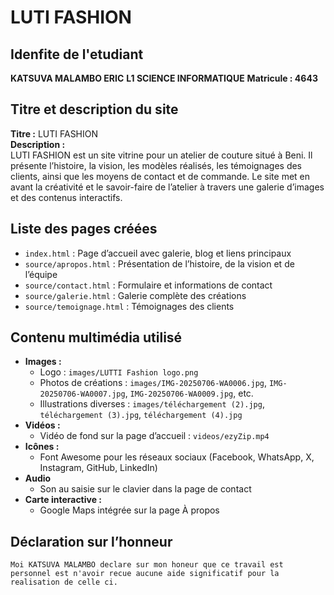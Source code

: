 # LUTI FASHION

## Idenfite de l'etudiant
**KATSUVA MALAMBO ERIC**
**L1 SCIENCE INFORMATIQUE**
**Matricule : 4643**

## Titre et description du site
**Titre :** LUTI FASHION  
**Description :**  
LUTI FASHION est un site vitrine pour un atelier de couture situé à Beni. Il présente l’histoire, la vision, les modèles réalisés, les témoignages des clients, ainsi que les moyens de contact et de commande. Le site met en avant la créativité et le savoir-faire de l’atelier à travers une galerie d’images et des contenus interactifs.

## Liste des pages créées
- `index.html` : Page d’accueil avec galerie, blog et liens principaux
- `source/apropos.html` : Présentation de l’histoire, de la vision et de l’équipe
- `source/contact.html` : Formulaire et informations de contact
- `source/galerie.html` : Galerie complète des créations
- `source/temoignage.html` : Témoignages des clients

## Contenu multimédia utilisé
- **Images :**
  - Logo : `images/LUTTI Fashion logo.png`
  - Photos de créations : `images/IMG-20250706-WA0006.jpg`, `IMG-20250706-WA0007.jpg`, `IMG-20250706-WA0009.jpg`, etc.
  - Illustrations diverses : `images/téléchargement (2).jpg`, `téléchargement (3).jpg`, `téléchargement (4).jpg`
- **Vidéos :**
  - Vidéo de fond sur la page d’accueil : `videos/ezyZip.mp4`
- **Icônes :**
  - Font Awesome pour les réseaux sociaux (Facebook, WhatsApp, X, Instagram, GitHub, LinkedIn)
- **Audio**
  - Son au saisie sur le clavier dans la page de contact
- **Carte interactive :**
  - Google Maps intégrée sur la page À propos

## Déclaration sur l’honneur
    Moi KATSUVA MALAMBO declare sur mon honeur que ce travail est personnel est n'avoir recue aucune aide significatif pour la realisation de celle ci.